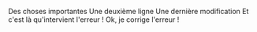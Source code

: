 Des choses importantes
Une deuxième ligne
Une dernière modification
Et c'est là qu'intervient l'erreur !
Ok, je corrige l'erreur !